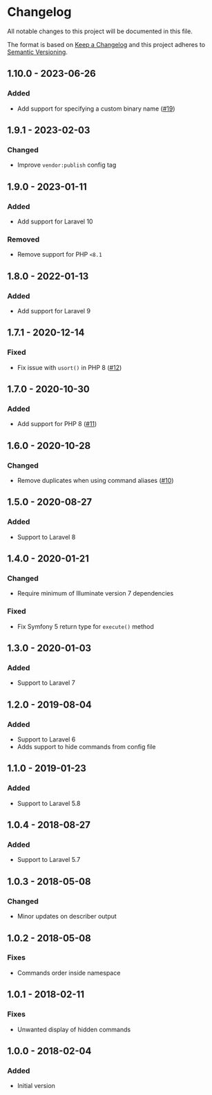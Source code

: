 # Changelog

All notable changes to this project will be documented in this file.

The format is based on [Keep a Changelog](https://keepachangelog.com)
and this project adheres to [Semantic Versioning](https://semver.org).

## 1.10.0 - 2023-06-26

### Added
- Add support for specifying a custom binary name ([#19](https://github.com/nunomaduro/laravel-console-summary/pull/19))

## 1.9.1 - 2023-02-03

### Changed
- Improve `vendor:publish` config tag

## 1.9.0 - 2023-01-11

### Added
- Add support for Laravel 10

### Removed
- Remove support for PHP `<8.1`

## 1.8.0 - 2022-01-13

### Added
- Add support for Laravel 9

## 1.7.1 - 2020-12-14
### Fixed
- Fix issue with `usort()` in PHP 8 ([#12](https://github.com/nunomaduro/laravel-console-summary/pull/12))

## 1.7.0 - 2020-10-30
### Added
- Add support for PHP 8 ([#11](https://github.com/nunomaduro/laravel-console-summary/pull/11))

## 1.6.0 - 2020-10-28
### Changed
- Remove duplicates when using command aliases ([#10](https://github.com/nunomaduro/laravel-console-summary/pull/10))

## 1.5.0 - 2020-08-27
### Added
- Support to Laravel 8

## 1.4.0 - 2020-01-21
### Changed
- Require minimum of Illuminate version 7 dependencies

### Fixed
- Fix Symfony 5 return type for `execute()` method

## 1.3.0 - 2020-01-03
### Added
- Support to Laravel 7

## 1.2.0 - 2019-08-04
### Added
- Support to Laravel 6
- Adds support to hide commands from config file

## 1.1.0 - 2019-01-23
### Added
- Support to Laravel 5.8

## 1.0.4 - 2018-08-27
### Added
- Support to Laravel 5.7

## 1.0.3 - 2018-05-08
### Changed
- Minor updates on describer output

## 1.0.2 - 2018-05-08
### Fixes
- Commands order inside namespace

## 1.0.1 - 2018-02-11
### Fixes
- Unwanted display of hidden commands

## 1.0.0 - 2018-02-04
### Added
- Initial version

